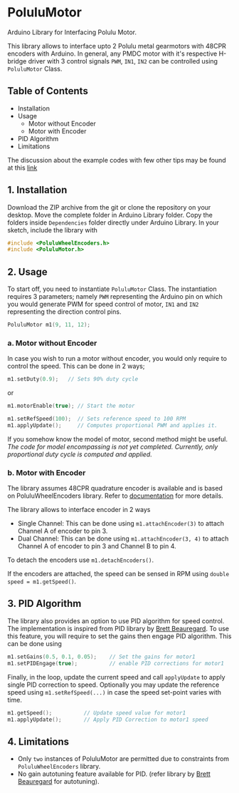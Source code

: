 # PoluluMotor
Arduino Library for Interfacing Polulu Motor.

This library allows to interface upto 2 Polulu metal gearmotors with 48CPR encoders with Arduino. In general, any PMDC motor with it's respective H-bridge driver with 3 control signals `PWM`, `IN1`, `IN2` can be controlled using `PoluluMotor` Class. 

## Table of Contents
- Installation
- Usage
  - Motor without Encoder
  - Motor with Encoder
- PID Algorithm
- Limitations

The discussion about the example codes with few other tips may be found at this [link](http://abhisheknkulkarni.wix.com/mypage#!PoluluMotor-Control-Library-for-Arduino/c1tpd/1)

## 1. Installation
Download the ZIP archive from the git or clone the repository on your desktop. Move the complete folder in Arduino Library folder. Copy the folders inside `Dependencies` folder directly under Arduino Library.
In your sketch, include the library with
```cpp
#include <PoluluWheelEncoders.h>
#include <PoluluMotor.h>
```


## 2. Usage
To start off, you need to instantiate `PoluluMotor` Class. The instantiation requires 3 parameters; namely `PWM` representing the Arduino pin on which you would generate PWM for speed control of motor, `IN1` and `IN2` representing the direction control pins.
```cpp
PoluluMotor m1(9, 11, 12);
```

### a. Motor without Encoder
In case you wish to run a motor without encoder, you would only require to control the speed. This can be done in 2 ways;
```cpp
m1.setDuty(0.9);   // Sets 90% duty cycle
```
or
```cpp
m1.motorEnable(true); // Start the motor

m1.setRefSpeed(100);  // Sets reference speed to 100 RPM
m1.applyUpdate();     // Computes proportional PWM and applies it.
```

If you somehow know the model of motor, second method might be useful. *The code for model encompassing is not yet completed. Currently, only proportional duty cycle is computed and applied.*

### b. Motor with Encoder
The library assumes 48CPR quadrature encoder is available and is based on PoluluWheelEncoders library. Refer to [documentation](https://www.pololu.com/docs/0j18/18) for more details.

The library allows to interface encoder in 2 ways
- Single Channel: This can be done using `m1.attachEncoder(3)` to attach Channel A of encoder to pin 3.
- Dual Channel: This can be done using `m1.attachEncoder(3, 4)` to attach Channel A of encoder to pin 3 and Channel B to pin 4.

To detach the encoders use `m1.detachEncoders()`.

If the encoders are attached, the speed can be sensed in RPM using `double speed = m1.getSpeed()`. 


## 3. PID Algorithm
The library also provides an option to use PID algorithm for speed control. The implementation is inspired from PID library by [Brett Beauregard](http://playground.arduino.cc/Code/PIDLibrary). To use this feature, you will require to set the gains then engage PID algorithm. This can be done using

```cpp 
m1.setGains(0.5, 0.1, 0.05);    // Set the gains for motor1
m1.setPIDEngage(true);          // enable PID corrections for motor1
```

Finally, in the loop, update the current speed and call `applyUpdate` to apply single PID correction to speed. Optionally you may update the reference speed using `m1.setRefSpeed(...)` in case the speed set-point varies with time.

```cpp
m1.getSpeed();          // Update speed value for motor1
m1.applyUpdate();       // Apply PID Correction to motor1 speed
```


## 4. Limitations
- Only `two` instances of PoluluMotor are permitted due to constraints from `PoluluWheelEncoders` library.
- No gain autotuning feature available for PID. (refer library by [Brett Beauregard](http://playground.arduino.cc/Code/PIDLibrary) for autotuning).



